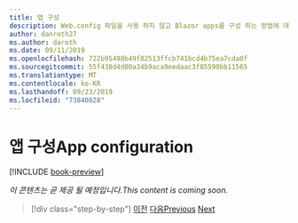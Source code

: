 ```yaml
---
title: 앱 구성
description: Web.config 파일을 사용 하지 않고 Blazor apps를 구성 하는 방법에 대해 알아봅니다.
author: danroth27
ms.author: daroth
ms.date: 09/11/2019
ms.openlocfilehash: 722b95498b49f82513ffcb741bcd4b75ea7cda0f
ms.sourcegitcommit: 55f438d4d00a34b9aca9eedaac3f85590bb11565
ms.translationtype: MT
ms.contentlocale: ko-KR
ms.lasthandoff: 09/23/2019
ms.locfileid: "73840828"
---
```

# <a name="app-configuration"></a><span data-ttu-id="ba68d-103">앱 구성</span><span class="sxs-lookup"><span data-stu-id="ba68d-103">App configuration</span></span>

[!INCLUDE [book-preview](../../../includes/book-preview.md)]

<span data-ttu-id="ba68d-104">*이 콘텐츠는 곧 제공 될 예정입니다.*</span><span class="sxs-lookup"><span data-stu-id="ba68d-104">*This content is coming soon.*</span></span>

>[!div class="step-by-step"]
><span data-ttu-id="ba68d-105">[이전](middleware.md)
>[다음](security-authentication-authorization.md)</span><span class="sxs-lookup"><span data-stu-id="ba68d-105">[Previous](middleware.md)
[Next](security-authentication-authorization.md)</span></span>
